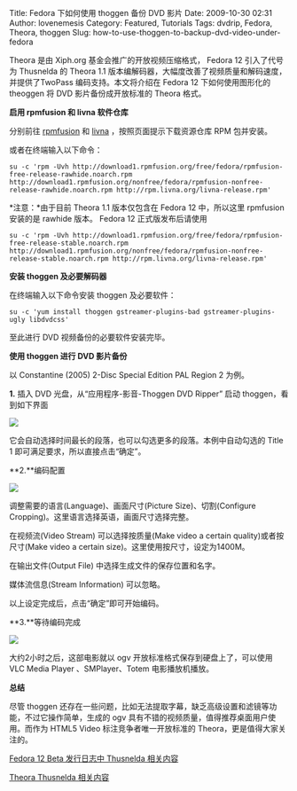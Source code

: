 Title: Fedora 下如何使用 thoggen 备份 DVD 影片
Date: 2009-10-30 02:31
Author: lovenemesis
Category: Featured, Tutorials
Tags: dvdrip, Fedora, Theora, thoggen
Slug: how-to-use-thoggen-to-backup-dvd-video-under-fedora

Theora 是由 Xiph.org 基金会推广的开放视频压缩格式， Fedora 12
引入了代号为 Thusnelda 的 Theora 1.1
版本编解码器，大幅度改善了视频质量和解码速度，并提供了TwoPass
编码支持。本文将介绍在 Fedora 12 下如何使用图形化的 theoggen 将 DVD
影片备份成开放标准的 Theora 格式。

**启用 rpmfusion 和 livna 软件仓库**

分别前往 [rpmfusion](http://rpmfusion.org/Configuration) 和
[livna](http://rpm.livna.org/) ，按照页面提示下载资源仓库 RPM 包并安装。

或者在终端输入以下命令：

`su -c 'rpm -Uvh http://download1.rpmfusion.org/free/fedora/rpmfusion-free-release-rawhide.noarch.rpm http://download1.rpmfusion.org/nonfree/fedora/rpmfusion-nonfree-release-rawhide.noarch.rpm http://rpm.livna.org/livna-release.rpm'`

*注意：*由于目前 Theora 1.1 版本仅包含在 Fedora 12 中，所以这里
rpmfusion 安装的是 rawhide 版本。 Fedora 12 正式版发布后请使用

`su -c 'rpm -Uvh http://download1.rpmfusion.org/free/fedora/rpmfusion-free-release-stable.noarch.rpm http://download1.rpmfusion.org/nonfree/fedora/rpmfusion-nonfree-release-stable.noarch.rpm http://rpm.livna.org/livna-release.rpm'`

**安装 thoggen 及必要解码器**

在终端输入以下命令安装 thoggen 及必要软件：

`su -c 'yum install thoggen gstreamer-plugins-bad gstreamer-plugins-ugly libdvdcss'`

至此进行 DVD 视频备份的必要软件安装完毕。

**使用 thoggen 进行 DVD 影片备份**

以 Constantine (2005) 2-Disc Special Edition PAL Region 2 为例。

**1.** 插入 DVD 光盘，从“应用程序-影音-Thoggen DVD Ripper” 启动
thoggen，看到如下界面

[![](http://i.linuxtoy.org/images/2009/10/screenshot-thoggen_1-276x300.png)](http://i.linuxtoy.org/images/2009/10/screenshot-thoggen_1.png)

它会自动选择时间最长的段落，也可以勾选更多的段落。本例中自动勾选的 Title
1 即可满足要求，所以直接点击“确定”。

**2.**编码配置

[![](http://i.linuxtoy.org/images/2009/10/screenshot-thoggen_2-218x300.png)](http://i.linuxtoy.org/images/2009/10/screenshot-thoggen_2.png)

调整需要的语言(Language)、画面尺寸(Picture Size)、切割(Configure
Cropping)。这里语言选择英语，画面尺寸选择完整。

在视频流(Video Stream) 可以选择按质量(Make video a certain
quality)或者按尺寸(Make video a certain
size)。这里使用按尺寸，设定为1400M。

在输出文件(Output File) 中选择生成文件的保存位置和名字。

媒体流信息(Stream Information) 可以忽略。

以上设定完成后，点击“确定”即可开始编码。

**3.**等待编码完成

[![](http://i.linuxtoy.org/images/2009/10/screenshot-thoggen_3-400x290.png)](http://i.linuxtoy.org/images/2009/10/screenshot-thoggen_3.png)

大约2小时之后，这部电影就以 ogv 开放标准格式保存到硬盘上了，可以使用 VLC
Media Player 、SMPlayer、Totem 电影播放机播放。

**总结**

尽管 thoggen
还存在一些问题，比如无法提取字幕，缺乏高级设置和滤镜等功能，不过它操作简单，生成的
ogv 具有不错的视频质量，值得推荐桌面用户使用。而作为 HTML5 Video
标注竞争者唯一开放标准的 Theora，更是值得大家关注的。

[Fedora 12 Beta 发行日志中 Thusnelda
相关内容](http://docs.fedoraproject.org/release-notes/f12/en-US/html/sect-Release_Notes-Multimedia.html)

[Theora Thusnelda 相关内容](http://www.theora.org/news/#libtheora-1.1.0)
